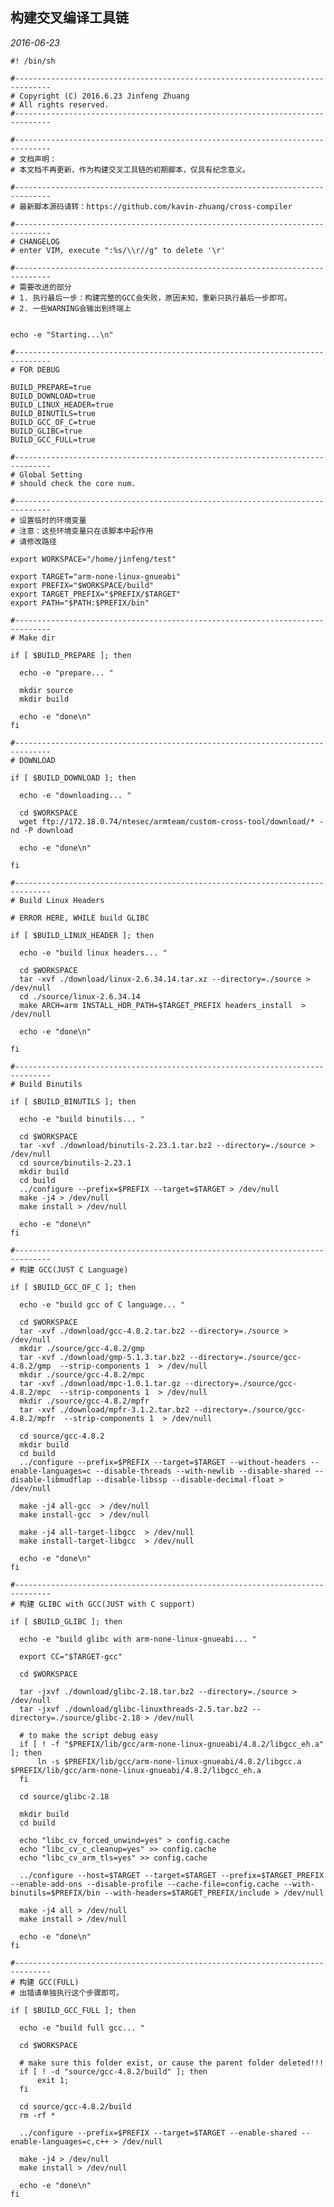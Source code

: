 ## 构建交叉编译工具链

*2016-06-23*

    #! /bin/sh
    
    #------------------------------------------------------------------------------
    # Copyright (C) 2016.6.23 Jinfeng Zhuang
    # All rights reserved.
    #------------------------------------------------------------------------------
    
    #------------------------------------------------------------------------------
    # 文档声明：
    # 本文档不再更新，作为构建交叉工具链的初期脚本，仅具有纪念意义。
    
    #------------------------------------------------------------------------------
    # 最新脚本源码请转：https://github.com/kavin-zhuang/cross-compiler
    
    #------------------------------------------------------------------------------
    # CHANGELOG
    # enter VIM, execute ":%s/\\r//g" to delete '\r'
    
    #------------------------------------------------------------------------------
    # 需要改进的部分
    # 1. 执行最后一步：构建完整的GCC会失败，原因未知，重新只执行最后一步即可。
    # 2. 一些WARNING会输出到终端上
    
    
    echo -e "Starting...\n"
    
    #------------------------------------------------------------------------------
    # FOR DEBUG
    
    BUILD_PREPARE=true
    BUILD_DOWNLOAD=true
    BUILD_LINUX_HEADER=true
    BUILD_BINUTILS=true
    BUILD_GCC_OF_C=true
    BUILD_GLIBC=true
    BUILD_GCC_FULL=true
    
    #------------------------------------------------------------------------------
    # Global Setting
    # should check the core num.
    
    #------------------------------------------------------------------------------
    # 设置临时的环境变量
    # 注意：这些环境变量只在该脚本中起作用
    # 请修改路径
    
    export WORKSPACE="/home/jinfeng/test"
    
    export TARGET="arm-none-linux-gnueabi"
    export PREFIX="$WORKSPACE/build"
    export TARGET_PREFIX="$PREFIX/$TARGET"
    export PATH="$PATH:$PREFIX/bin"
    
    #------------------------------------------------------------------------------
    # Make dir
    
    if [ $BUILD_PREPARE ]; then
    
      echo -e "prepare... "
    
      mkdir source
      mkdir build
    
      echo -e "done\n"
    fi
    
    #------------------------------------------------------------------------------
    # DOWNLOAD
    
    if [ $BUILD_DOWNLOAD ]; then
    
      echo -e "downloading... "
    
      cd $WORKSPACE
      wget ftp://172.18.0.74/ntesec/armteam/custom-cross-tool/download/* -nd -P download
    
      echo -e "done\n"
    
    fi
    
    #------------------------------------------------------------------------------
    # Build Linux Headers
    
    # ERROR HERE, WHILE build GLIBC
    
    if [ $BUILD_LINUX_HEADER ]; then
    
      echo -e "build linux headers... "
    
      cd $WORKSPACE
      tar -xvf ./download/linux-2.6.34.14.tar.xz --directory=./source > /dev/null
      cd ./source/linux-2.6.34.14
      make ARCH=arm INSTALL_HDR_PATH=$TARGET_PREFIX headers_install  > /dev/null
    
      echo -e "done\n"
    
    fi
    
    #------------------------------------------------------------------------------
    # Build Binutils
    
    if [ $BUILD_BINUTILS ]; then
    
      echo -e "build binutils... "
    
      cd $WORKSPACE
      tar -xvf ./download/binutils-2.23.1.tar.bz2 --directory=./source > /dev/null
      cd source/binutils-2.23.1
      mkdir build
      cd build
      ../configure --prefix=$PREFIX --target=$TARGET > /dev/null
      make -j4 > /dev/null
      make install > /dev/null
    
      echo -e "done\n"
    fi
    
    #------------------------------------------------------------------------------
    # 构建 GCC(JUST C Language)
    
    if [ $BUILD_GCC_OF_C ]; then
    
      echo -e "build gcc of C language... "
    
      cd $WORKSPACE
      tar -xvf ./download/gcc-4.8.2.tar.bz2 --directory=./source > /dev/null
      mkdir ./source/gcc-4.8.2/gmp
      tar -xvf ./download/gmp-5.1.3.tar.bz2 --directory=./source/gcc-4.8.2/gmp  --strip-components 1  > /dev/null
      mkdir ./source/gcc-4.8.2/mpc
      tar -xvf ./download/mpc-1.0.1.tar.gz --directory=./source/gcc-4.8.2/mpc  --strip-components 1  > /dev/null
      mkdir ./source/gcc-4.8.2/mpfr
      tar -xvf ./download/mpfr-3.1.2.tar.bz2 --directory=./source/gcc-4.8.2/mpfr  --strip-components 1  > /dev/null
    
      cd source/gcc-4.8.2
      mkdir build
      cd build
      ../configure --prefix=$PREFIX --target=$TARGET --without-headers --enable-languages=c --disable-threads --with-newlib --disable-shared --disable-libmudflap --disable-libssp --disable-decimal-float > /dev/null
    
      make -j4 all-gcc  > /dev/null
      make install-gcc  > /dev/null
    
      make -j4 all-target-libgcc  > /dev/null
      make install-target-libgcc  > /dev/null
    
      echo -e "done\n"
    fi
    
    #------------------------------------------------------------------------------
    # 构建 GLIBC with GCC(JUST with C support)
    
    if [ $BUILD_GLIBC ]; then
    
      echo -e "build glibc with arm-none-linux-gnueabi... "
    
      export CC="$TARGET-gcc"
    
      cd $WORKSPACE
    
      tar -jxvf ./download/glibc-2.18.tar.bz2 --directory=./source > /dev/null
      tar -jxvf ./download/glibc-linuxthreads-2.5.tar.bz2 --directory=./source/glibc-2.18 > /dev/null
    
      # to make the script debug easy
      if [ ! -f "$PREFIX/lib/gcc/arm-none-linux-gnueabi/4.8.2/libgcc_eh.a" ]; then
          ln -s $PREFIX/lib/gcc/arm-none-linux-gnueabi/4.8.2/libgcc.a $PREFIX/lib/gcc/arm-none-linux-gnueabi/4.8.2/libgcc_eh.a
      fi
    
      cd source/glibc-2.18
    
      mkdir build
      cd build
    
      echo "libc_cv_forced_unwind=yes" > config.cache
      echo "libc_cv_c_cleanup=yes" >> config.cache
      echo "libc_cv_arm_tls=yes" >> config.cache
    
      ../configure --host=$TARGET --target=$TARGET --prefix=$TARGET_PREFIX --enable-add-ons --disable-profile --cache-file=config.cache --with-binutils=$PREFIX/bin --with-headers=$TARGET_PREFIX/include > /dev/null
    
      make -j4 all > /dev/null
      make install > /dev/null
    
      echo -e "done\n"
    fi
    
    #------------------------------------------------------------------------------
    # 构建 GCC(FULL)
    # 出错请单独执行这个步骤即可。
    
    if [ $BUILD_GCC_FULL ]; then
    
      echo -e "build full gcc... "
    
      cd $WORKSPACE
    
      # make sure this folder exist, or cause the parent folder deleted!!!
      if [ ! -d "source/gcc-4.8.2/build" ]; then
          exit 1;
      fi
    
      cd source/gcc-4.8.2/build
      rm -rf *
    
      ../configure --prefix=$PREFIX --target=$TARGET --enable-shared --enable-languages=c,c++ > /dev/null
    
      make -j4 > /dev/null
      make install > /dev/null
    
      echo -e "done\n"
    fi
